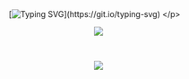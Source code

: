   ⠀⠀⠀ ⠀⠀ ⠀  ⠀⠀⠀ ⠀⠀ ⠀ ⠀⠀⠀      <p align="center" > 
  [![Typing SVG](https://readme-typing-svg.demolab.com?font=WDXL+Lubrifont+TC&pause=1000&color=E18343F8&background=BDB3863B&multiline=true&width=435&lines=I+had+this+innate+desire+to+kiss+him%2C;I+wondered+if+his+lips+tasted+of+aldehyde.)](https://git.io/typing-svg) </p> 
   ⠀
<p align="center"> <img src=https://files.catbox.moe/zt2epl.png /></a>


  ⠀⠀⠀ ⠀⠀ ⠀  ⠀⠀⠀ ⠀⠀ ⠀ ⠀⠀⠀      <p align="center">
  ![](https://komarev.com/ghpvc/?username=wootery&color=FF9B45&style=flat&label=Visitors)
</p>  ⠀⠀



